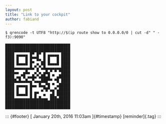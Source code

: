 ```yaml
---
layout: post
title: "Link to your cockpit"
author: fabiand
---
```




`$ qrencode -t UTF8 "http://$(ip route show to 0.0.0.0/0 | cut -d" " -f3):9090"`

    █████████████████████████████
    █████████████████████████████
    ████ ▄▄▄▄▄ █▀ █▀ █ ▄▄▄▄▄ ████
    ████ █   █ █▀▀█▄ █ █   █ ████
    ████ █▄▄▄█ █▀ ▄ ██ █▄▄▄█ ████
    ████▄▄▄▄▄▄▄█▄▀▄▀▄█▄▄▄▄▄▄▄████
    ████▄▄  ▄█▄  ▄▀▄ ▄█▄▀ ▀ ▀████
    ████ ▄▄▀█ ▄▄█▄▀▄██▄█ ▀ ▄█████
    █████▄█▄▄█▄▄▀▄▄▄███▀▀ ▀█ ████
    ████ ▄▄▄▄▄ █▄▄ █▄▄▀█ ▀ ▄█████
    ████ █   █ █    ▄▀█▀▄▄▀▄█████
    ████ █▄▄▄█ █ █▀  ▄  ▄█ ██████
    ████▄▄▄▄▄▄▄█▄█▄█▄▄▄ ███▄█████
    █████████████████████████████
    █████████████████████████████

::: {#footer}
[ January 20th, 2016 11:03am ]{#timestamp} [reminder]{.tag}
:::
